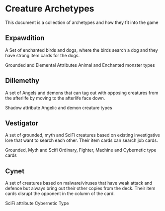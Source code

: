 # Creature Archetypes

This document is a collection of archetypes and how they fit into the game

## Expawdition
A Set of enchanted birds and dogs, where the birds search a dog and they have strong item cards for the dogs.

Grounded and Elemental Attributes
Animal and Enchanted monster types

## Dillemethy
A set of Angels and demons that can tag out with opposing creatures from the afterlife by moving to the afterlife face down.

Shadow attribute
Angelic and demon creature types

## Vestigator
A set of grounded, myth and SciFi creatures based on existing investigative lore that want to search each other. 
Their item cards can search job cards.

Grounded, Myth and Scifi
Ordinary, Fighter, Machine and Cybernetic type cards

## Cynet
A set of creatures based on malware/viruses that have weak attack and defence but always bring out their other copies from the deck. 
Their item cards disrupt the opponent in the column of the card.

SciFi attribute
Cybernetic Type